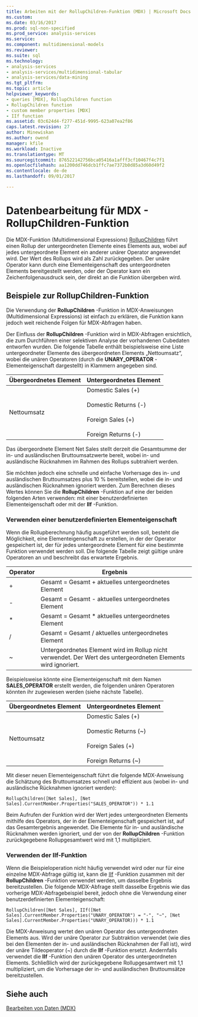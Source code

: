 ```yaml
---
title: Arbeiten mit der RollupChildren-Funktion (MDX) | Microsoft Docs
ms.custom: 
ms.date: 03/16/2017
ms.prod: sql-non-specified
ms.prod_service: analysis-services
ms.service: 
ms.component: multidimensional-models
ms.reviewer: 
ms.suite: sql
ms.technology:
- analysis-services
- analysis-services/multidimensional-tabular
- analysis-services/data-mining
ms.tgt_pltfrm: 
ms.topic: article
helpviewer_keywords:
- queries [MDX], RollupChildren function
- RollupChildren function
- custom member properties [MDX]
- IIf function
ms.assetid: 03c624d4-f277-451d-9995-623a07ea2f86
caps.latest.revision: 27
author: Minewiskan
ms.author: owend
manager: kfile
ms.workload: Inactive
ms.translationtype: MT
ms.sourcegitcommit: 876522142756bca05416a1afff3cf10467f4c7f1
ms.openlocfilehash: aa1200dd746dcb1ffc7ae7372b0d85a3d60d49f2
ms.contentlocale: de-de
ms.lasthandoff: 09/01/2017

---
```

# <a name="mdx-data-manipulation---rollupchildren-function"></a>Datenbearbeitung für MDX - RollupChildren-Funktion
  Die MDX-Funktion (Multidimensional Expressions) [RollupChildren](../../../mdx/rollupchildren-mdx.md) führt einen Rollup der untergeordneten Elemente eines Elements aus, wobei auf jedes untergeordnete Element ein anderer unärer Operator angewendet wird. Der Wert des Rollups wird als Zahl zurückgegeben. Der unäre Operator kann durch eine Elementeigenschaft des untergeordneten Elements bereitgestellt werden, oder der Operator kann ein Zeichenfolgenausdruck sein, der direkt an die Funktion übergeben wird.  
  
## <a name="rollupchildren-function-examples"></a>Beispiele zur RollupChildren-Funktion  
 Die Verwendung der **RollupChildren** -Funktion in MDX-Anweisungen (Multidimensional Expressions) ist einfach zu erklären, die Funktion kann jedoch weit reichende Folgen für MDX-Abfragen haben.  
  
 Der Einfluss der **RollupChildren** -Funktion wird in MDX-Abfragen ersichtlich, die zum Durchführen einer selektiven Analyse der vorhandenen Cubedaten entworfen wurden. Die folgende Tabelle enthält beispielsweise eine Liste untergeordneter Elemente des übergeordneten Elements „Nettoumsatz“, wobei die unären Operatoren (durch die **UNARY_OPERATOR** -Elementeigenschaft dargestellt) in Klammern angegeben sind.  
  
|Übergeordnetes Element|Untergeordnetes Element|  
|-------------------|------------------|  
|Nettoumsatz|Domestic Sales (+)<br /><br /> Domestic Returns (-)<br /><br /> Foreign Sales (+)<br /><br /> Foreign Returns (-)|  
  
 Das übergeordnete Element Net Sales stellt derzeit die Gesamtsumme der in- und ausländischen Bruttoumsatzwerte bereit, wobei in- und ausländische Rücknahmen im Rahmen des Rollups subtrahiert werden.  
  
 Sie möchten jedoch eine schnelle und einfache Vorhersage des in- und ausländischen Bruttoumsatzes plus 10 % bereitstellen, wobei die in- und ausländischen Rücknahmen ignoriert werden. Zum Berechnen dieses Wertes können Sie die **RollupChildren** -Funktion auf eine der beiden folgenden Arten verwenden: mit einer benutzerdefinierten Elementeigenschaft oder mit der **IIf** -Funktion.  
  
### <a name="using-a-custom-member-property"></a>Verwenden einer benutzerdefinierten Elementeigenschaft  
 Wenn die Rollupberechnung häufig ausgeführt werden soll, besteht die Möglichkeit, eine Elementeigenschaft zu erstellen, in der der Operator gespeichert ist, der für jedes untergeordnete Element für eine bestimmte Funktion verwendet werden soll. Die folgende Tabelle zeigt gültige unäre Operatoren an und beschreibt das erwartete Ergebnis.  
  
|Operator|Ergebnis|  
|--------------|------------|  
|+|Gesamt = Gesamt + aktuelles untergeordnetes Element|  
|-|Gesamt = Gesamt - aktuelles untergeordnetes Element|  
|*|Gesamt = Gesamt * aktuelles untergeordnetes Element|  
|/|Gesamt = Gesamt / aktuelles untergeordnetes Element|  
|~|Untergeordnetes Element wird im Rollup nicht verwendet. Der Wert des untergeordneten Elements wird ignoriert.|  
  
 Beispielsweise könnte eine Elementeigenschaft mit dem Namen **SALES_OPERATOR** erstellt werden, die folgenden unären Operatoren könnten ihr zugewiesen werden (siehe nächste Tabelle).  
  
|Übergeordnetes Element|Untergeordnetes Element|  
|-------------------|------------------|  
|Nettoumsatz|Domestic Sales (+)<br /><br /> Domestic Returns (~)<br /><br /> Foreign Sales (+)<br /><br /> Foreign Returns (~)|  
  
 Mit dieser neuen Elementeigenschaft führt die folgende MDX-Anweisung die Schätzung des Bruttoumsatzes schnell und effizient aus (wobei in- und ausländische Rücknahmen ignoriert werden):  
  
```  
RollupChildren([Net Sales], [Net Sales].CurrentMember.Properties("SALES_OPERATOR")) * 1.1  
```  
  
 Beim Aufrufen der Funktion wird der Wert jedes untergeordneten Elements mithilfe des Operators, der in der Elementeigenschaft gespeichert ist, auf das Gesamtergebnis angewendet. Die Elemente für in- und ausländische Rücknahmen werden ignoriert, und der von der **RollupChildren** -Funktion zurückgegebene Rollupgesamtwert wird mit 1,1 multipliziert.  
  
### <a name="using-the-iif-function"></a>Verwenden der IIf-Funktion  
 Wenn die Beispieloperation nicht häufig verwendet wird oder nur für eine einzelne MDX-Abfrage gültig ist, kann die [IIf](../../../mdx/iif-mdx.md) -Funktion zusammen mit der **RollupChildren** -Funktion verwendet werden, um dasselbe Ergebnis bereitzustellen. Die folgende MDX-Abfrage stellt dasselbe Ergebnis wie das vorherige MDX-Abfragebeispiel bereit, jedoch ohne die Verwendung einer benutzerdefinierten Elementeigenschaft:  
  
```  
RollupChildren([Net Sales], IIf([Net Sales].CurrentMember.Properties("UNARY_OPERATOR") = "-", "~", [Net Sales].CurrentMember.Properties("UNARY_OPERATOR))) * 1.1  
```  
  
 Die MDX-Anweisung wertet den unären Operator des untergeordneten Elements aus. Wird der unäre Operator zur Subtraktion verwendet (wie dies bei den Elementen der in- und ausländischen Rücknahmen der Fall ist), wird der unäre Tildeoperator (~) durch die **IIf** -Funktion ersetzt. Andernfalls verwendet die **IIf** -Funktion den unären Operator des untergeordneten Elements. Schließlich wird der zurückgegebene Rollupgesamtwert mit 1,1 multipliziert, um die Vorhersage der in- und ausländischen Bruttoumsätze bereitzustellen.  
  
## <a name="see-also"></a>Siehe auch  
 [Bearbeiten von Daten &#40;MDX&#41;](../../../analysis-services/multidimensional-models/mdx/mdx-data-manipulation-manipulating-data.md)  
  
  

